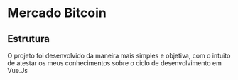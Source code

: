 # Mercado Bitcoin

## Estrutura
O projeto foi desenvolvido da maneira mais simples e objetiva, com o intuito de atestar os meus conhecimentos sobre o ciclo de desenvolvimento em Vue.Js

